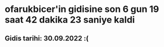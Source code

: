 # ofarukbicer'in gidisine son 6 gun 19 saat 42 dakika 23 saniye kaldi

## Gidis tarihi: 30.09.2022 :(